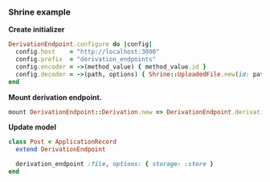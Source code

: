 ### Shrine example

**Create initializer**

```ruby
DerivationEndpoint.configure do |config|
  config.host    = "http://localhost:3000"
  config.prefix  = "derivation_endpoints"
  config.encoder = ->(method_value) { method_value.id }
  config.decoder = ->(path, options) { Shrine::UploadedFile.new(id: path, storage: options[:storage]).url }
end
```

**Mount derivation endpoint.**

```ruby
mount DerivationEndpoint::Derivation.new => DerivationEndpoint.derivation_path
```

**Update model**

```ruby
class Post < ApplicationRecord
  extend DerivationEndpoint

  derivation_endpoint :file, options: { storage: :store }
end
```
